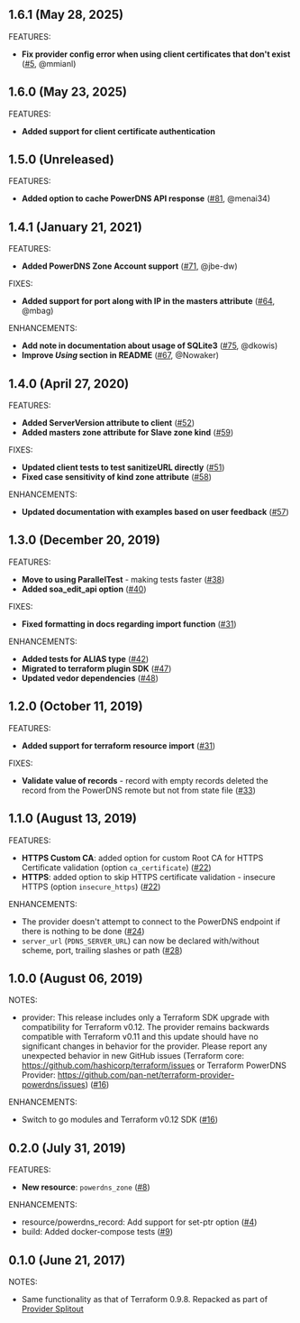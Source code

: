## 1.6.1 (May 28, 2025)

FEATURES:
  * **Fix provider config error when using client certificates that don't exist** ([#5](https://github.com/mmianl/terraform-provider-powerdns/issues/5), @mmianl)

## 1.6.0 (May 23, 2025)

FEATURES:
  * **Added support for client certificate authentication**

## 1.5.0 (Unreleased)

FEATURES:
  * **Added option to cache PowerDNS API response** ([#81](https://github.com/pan-net/terraform-provider-powerdns/pull/81), @menai34)

## 1.4.1 (January 21, 2021)

FEATURES:
  * **Added PowerDNS Zone Account support**  ([#71](https://github.com/pan-net/terraform-provider-powerdns/issues/71), @jbe-dw)

FIXES:
  * **Added support for port along with IP in the masters attribute** ([#64](https://github.com/pan-net/terraform-provider-powerdns/issues/64), @mbag)

ENHANCEMENTS:

  * **Add note in documentation about usage of SQLite3** ([#75](https://github.com/pan-net/terraform-provider-powerdns/issues/75), @dkowis)
  * **Improve _Using_ section in README** ([#67](https://github.com/pan-net/terraform-provider-powerdns/pull/67), @Nowaker)

## 1.4.0 (April 27, 2020)

FEATURES:
  * **Added ServerVersion attribute to client** ([#52](https://github.com/pan-net/terraform-provider-powerdns/issues/52))
  * **Added masters zone attribute for Slave zone kind** ([#59](https://github.com/pan-net/terraform-provider-powerdns/issues/59))

FIXES:
  * **Updated client tests to test sanitizeURL directly** ([#51](https://github.com/pan-net/terraform-provider-powerdns/issues/51))
  * **Fixed case sensitivity of kind zone attribute** ([#58](https://github.com/pan-net/terraform-provider-powerdns/issues/58))

ENHANCEMENTS:
  * **Updated documentation with examples based on user feedback** ([#57](https://github.com/pan-net/terraform-provider-powerdns/issues/57))

## 1.3.0 (December 20, 2019)

FEATURES:
  * **Move to using ParallelTest** - making tests faster ([#38](https://github.com/pan-net/terraform-provider-powerdns/issues/38))
  * **Added soa_edit_api option** ([#40](https://github.com/pan-net/terraform-provider-powerdns/issues/40))

FIXES:
  * **Fixed formatting in docs regarding import function** ([#31](https://github.com/pan-net/terraform-provider-powerdns/issues/31))

ENHANCEMENTS:
  * **Added tests for ALIAS type** ([#42](https://github.com/pan-net/terraform-provider-powerdns/issues/42))
  * **Migrated to terraform plugin SDK** ([#47](https://github.com/pan-net/terraform-provider-powerdns/issues/47))
  * **Updated vedor dependencies** ([#48](https://github.com/pan-net/terraform-provider-powerdns/issues/48))

## 1.2.0 (October 11, 2019)

FEATURES:
  * **Added support for terraform resource import** ([#31](https://github.com/pan-net/terraform-provider-powerdns/issues/31))

FIXES:
  * **Validate value of records** - record with empty records deleted the record from the PowerDNS remote but not from state file ([#33](https://github.com/pan-net/terraform-provider-powerdns/issues/33))

## 1.1.0 (August 13, 2019)

FEATURES:
  * **HTTPS Custom CA**: added option for custom Root CA for HTTPS Certificate validation (option `ca_certificate`) ([#22](https://github.com/pan-net/terraform-provider-powerdns/issues/22))
  * **HTTPS**: added option to skip HTTPS certificate validation - insecure HTTPS (option `insecure_https`) ([#22](https://github.com/pan-net/terraform-provider-powerdns/issues/22))

ENHANCEMENTS:
  * The provider doesn't attempt to connect to the PowerDNS endpoint if there is nothing to be done ([#24](https://github.com/pan-net/terraform-provider-powerdns/issues/24))
  * `server_url` (`PDNS_SERVER_URL`) can now be declared with/without scheme, port, trailing slashes or path ([#28](https://github.com/pan-net/terraform-provider-powerdns/issues/28))

## 1.0.0 (August 06, 2019)

NOTES:
 * provider: This release includes only a Terraform SDK upgrade with compatibility for Terraform v0.12. The provider remains backwards compatible with Terraform v0.11 and this update should have no significant changes in behavior for the provider. Please report any unexpected behavior in new GitHub issues (Terraform core: https://github.com/hashicorp/terraform/issues or Terraform PowerDNS Provider: https://github.com/pan-net/terraform-provider-powerdns/issues) ([#16](https://github.com/pan-net/terraform-provider-powerdns/issues/16))

ENHANCEMENTS:
  * Switch to go modules and Terraform v0.12 SDK ([#16](https://github.com/pan-net/terraform-provider-powerdns/issues/16))

## 0.2.0 (July 31, 2019)

FEATURES:
  * **New resource**: `powerdns_zone` ([#8](https://github.com/pan-net/terraform-provider-powerdns/issues/8))

ENHANCEMENTS:
  * resource/powerdns_record: Add support for set-ptr option ([#4](https://github.com/pan-net/terraform-provider-powerdns/issues/4))
  * build: Added docker-compose tests ([#9](https://github.com/pan-net/terraform-provider-powerdns/issues/9))

## 0.1.0 (June 21, 2017)

NOTES:

* Same functionality as that of Terraform 0.9.8. Repacked as part of [Provider Splitout](https://www.hashicorp.com/blog/upcoming-provider-changes-in-terraform-0-10/)
